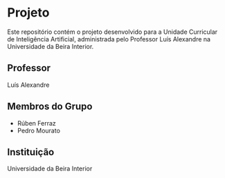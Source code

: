 
# Projeto

Este repositório contém o projeto desenvolvido para a Unidade Curricular de Inteligência Artificial, administrada pelo Professor Luís Alexandre na Universidade da Beira Interior.

## Professor
Luís Alexandre

## Membros do Grupo
- Rúben Ferraz
- Pedro Mourato

## Instituição
Universidade da Beira Interior



